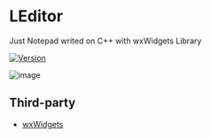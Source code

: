 # LEditor
Just Notepad writed on C++ with wxWidgets Library

[![Version](https://badge.fury.io/gh/razenxc%2FLEditor.svg)](https://github.com/razenxc/LEditor/releases)

![image](https://github.com/razenxc/LEditor/assets/84779107/3d5fbbf5-550d-4575-ab75-a7db6c2ebba3)

## Third-party
- [wxWidgets](https://github.com/wxWidgets/wxWidgets)
